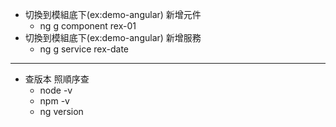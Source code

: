 
- 切換到模組底下(ex:demo-angular) 新增元件
  - ng g component rex-01
- 切換到模組底下(ex:demo-angular) 新增服務
  - ng g service rex-date
---
- 查版本 照順序查
  - node -v
  - npm -v
  - ng version
